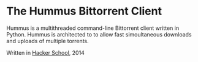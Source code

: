 The Hummus Bittorrent Client
========================

Hummus is a multithreaded command-line Bittorrent client written in Python. Hummus is architected to to allow fast simoultaneous downloads and uploads of multiple torrents.

Written in [Hacker School](http://www.hackerschool.com/), 2014
